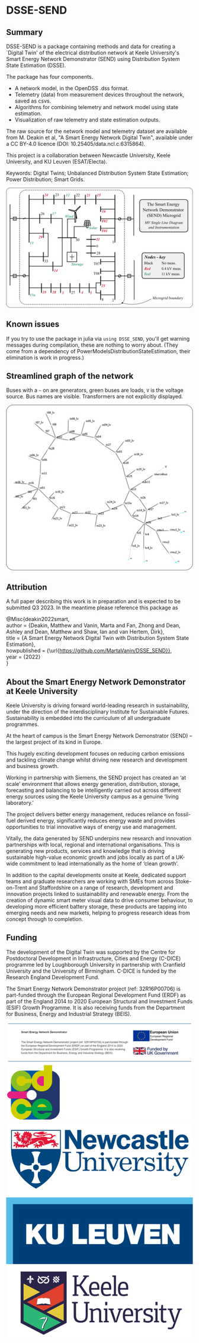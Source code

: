 # DSSE-SEND

## Summary
DSSE-SEND is a package containing methods and data for creating a `Digital Twin' of the electrical distribution network at Keele University's Smart Energy Network Demonstrator (SEND) using Distribution System State Estimation (DSSE).

The package has four components.
- A network model, in the OpenDSS .dss format.
- Telemetry (data) from measurement devices throughout the network, saved as csvs.
- Algorithms for combining telemetry and network model using state estimation.
- Visualization of raw telemetry and state estimation outputs.

The raw source for the network model and telemetry dataset are available from M. Deakin et al, "A Smart Energy Network Digital Twin", available under a CC BY-4.0 licence (DOI: 10.25405/data.ncl.c.6315864).

This project is a collaboration between Newcastle University, Keele University, and KU Leuven (ESAT/Electa).

Keywords: Digital Twins; Unbalanced Distribution System State Estimation; Power Distribution; Smart Grids.

![alt text](./assets/readme/send_sld.png "send_sld")

## Known issues
If you try to use the package in julia via `using DSSE_SEND`, you'll get warning messages during compilation, these are nothing to worry about. (They come from a dependency of PowerModelsDistributionStateEstimation, their elimination is work in progress.)

## Streamlined graph of the network

Buses with a `~` on are generators, green buses are loads, `V` is the voltage source. 
Bus names are visible.
Transformers are not explicitly displayed.

![alt text](./assets/readme/send_ntw_background.png "Send")

## Attribution
A full paper describing this work is in preparation and is expected to be submitted Q3 2023. In the meantime please reference this package as

@Misc{deakin2022smart, <br />
author = {Deakin, Matthew and Vanin, Marta and Fan, Zhong and Dean, Ashley and Dean, Matthew and Shaw, Ian and van Hertem, Dirk}, <br />
title = {A Smart Energy Network Digital Twin with Distribution System State Estimation}, <br />
howpublished = {\url{https://github.com/MartaVanin/DSSE_SEND}}, <br />
year = {2022} <br />
}

## About the Smart Energy Network Demonstrator at Keele University
Keele University is driving forward world-leading research in sustainability, under the direction of the interdisciplinary Institute for Sustainable Futures. Sustainability is embedded into the curriculum of all undergraduate programmes.

At the heart of campus is the Smart Energy Network Demonstrator (SEND) – the largest project of its kind in Europe.

This hugely exciting development focuses on reducing carbon emissions and tackling climate change whilst driving new research and development and business growth.

Working in partnership with Siemens, the SEND project has created an ‘at scale’ environment that allows energy generation, distribution, storage, forecasting and balancing to be intelligently carried out across different energy sources using the Keele University campus as a genuine ‘living laboratory.’

The project delivers better energy management, reduces reliance on fossil-fuel derived energy, significantly reduces energy waste and provides opportunities to trial innovative ways of energy use and management.

Vitally, the data generated by SEND underpins new research and innovation partnerships with local, regional and international organisations. This is generating new products, services and knowledge that is driving sustainable high-value economic growth and jobs locally as part of a UK-wide commitment to lead internationally as the home of ‘clean growth’.

In addition to the capital developments onsite at Keele, dedicated support teams and graduate researchers are working with SMEs from across Stoke-on-Trent and Staffordshire on a range of research, development and innovation projects linked to sustainability and renewable energy. From the creation of dynamic smart meter visual data to drive consumer behaviour, to developing more efficient battery storage, these products are tapping into emerging needs and new markets, helping to progress research ideas from concept through to completion.

## Funding
The development of the Digital Twin was supported by the Centre for Postdoctoral Development in Infrastructure, Cities and Energy (C-DICE) programme led by Loughborough University in partnership with Cranfield University and the University of Birmingham. C-DICE is funded by the Research England Development Fund. 

The Smart Energy Network Demonstrator project (ref: 32R16P00706) is part-funded through the European Regional Development Fund (ERDF) as part of the England 2014 to 2020 European Structural and Investment Funds (ESIF) Growth Programme. It is also receiving funds from the Department for Business, Energy and Industrial Strategy (BEIS).

![alt text](./assets/readme/ERDF_BEIS_Logos.png "BEIS")
![alt text](./assets/readme/CDICE_RGB_logo.png "CDICE")
![alt text](./assets/readme/Newcastle-logo.jpg "Newcastle")
![alt text](./assets/readme/ku_leuven_logo.png "KULeuven")
![alt text](./assets/readme/logo-keele-266146881.png "Keele")
